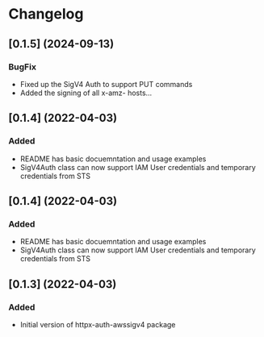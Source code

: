 # Changelog

## [0.1.5] (2024-09-13)
### BugFix
* Fixed up the SigV4 Auth to support PUT commands
* Added the signing of all x-amz- hosts... 

## [0.1.4] (2022-04-03)
### Added
* README has basic docuemntation and usage examples
* SigV4Auth class can now support IAM User credentials and temporary credentials from STS
## [0.1.4] (2022-04-03)
### Added
* README has basic docuemntation and usage examples
* SigV4Auth class can now support IAM User credentials and temporary credentials from STS

## [0.1.3] (2022-04-03)
### Added
* Initial version of httpx-auth-awssigv4 package
